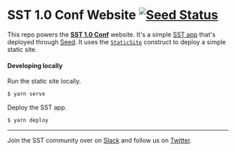 # SST 1.0 Conf Website [![Seed Status](https://api.seed.run/anomaly/sst-v1-conf/stages/prod/build_badge)](https://console.seed.run/anomaly/sst-v1-conf)

This repo powers the [**SST 1.0 Conf**](https://v1conf.sst.dev) website. It's a simple [SST app](https://serverless-stack.com) that's deployed through [Seed](https://seed.run). It uses the [`StaticSite`](https://docs.serverless-stack.com/constructs/StaticSite) construct to deploy a simple static site.

#### Developing locally

Run the static site locally.

``` bash
$ yarn serve
```

Deploy the SST app.

``` bash
$ yarn deploy
```

---

Join the SST community over on [Slack](https://serverless-stack.com/slack) and follow us on [Twitter](https://twitter.com/ServerlessStack).
